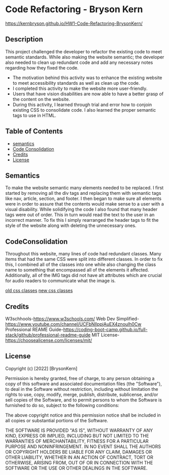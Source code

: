 # Code Refactoring - Bryson Kern

https://kernbryson.github.io/HW1-Code-Refactoring-BrysonKern/

## Description

This project challenged the developer to refactor the existing code to meet semantic standards. While also making the website semantic; the developer also needed to clean up redundant code and add any necessary notes regarding how they fixed the code.

- The motivation behind this activity was to enhance the existing website to meet accessibility standards as well as clean up the code.
- I completed this activity to make the website more user-friendly.
- Users that have vision disabilities are now able to have a better grasp of the content on the website.
- During this activity, I learned through trial and error how to conjoin existing CSS to consolidate code. I also learned the proper semantic tags to use in HTML.

## Table of Contents

- [semantics](#Semantics)
- [Code Consolidation](#CodeConsolidation)
- [Credits](#credits)
- [License](#license)

## Semantics

To make the website semantic many elements needed to be replaced. I first started by removing all the div tags and replacing them with semantic tags like nav, article, section, and footer. I then began to make sure all elements were in order to assure that the contents would make sense to a user with a visual disability. While solidifying the code I also found that many header tags were out of order. This in turn would read the text to the user in an incorrect manner. To fix this I simply rearranged the header tags to fit the style of the website along with deleting the unnecessary ones.

## CodeConsolidation

Throughout this website, many lines of code had redundant classes. Many items that had the same CSS were split into different classes.
In order to fix this, I combined all of the classes into one while also changing the class name to something that encompassed all of the elements it affected. Additionally, all of the IMG tags did not have alt attributes which are crucial for audio readers to communicate what the image is.

[old css classes](assets/images/oldcss.png)
[new css classes](assets/images/newcss.png)

## Credits

W3schhools-https://www.w3schools.com/
Web Dev Simplified-https://www.youtube.com/channel/UCFbNIlppjAuEX4znoulh0Cw
Professional REAME Guide-https://coding-boot-camp.github.io/full-stack/github/professional-readme-guide
MIT License-https://choosealicense.com/licenses/mit/

## License

Copyright (c) [2022] [BrysonKern]

Permission is hereby granted, free of charge, to any person obtaining a copy
of this software and associated documentation files (the "Software"), to deal
in the Software without restriction, including without limitation the rights
to use, copy, modify, merge, publish, distribute, sublicense, and/or sell
copies of the Software, and to permit persons to whom the Software is
furnished to do so, subject to the following conditions:

The above copyright notice and this permission notice shall be included in all
copies or substantial portions of the Software.

THE SOFTWARE IS PROVIDED "AS IS", WITHOUT WARRANTY OF ANY KIND, EXPRESS OR
IMPLIED, INCLUDING BUT NOT LIMITED TO THE WARRANTIES OF MERCHANTABILITY,
FITNESS FOR A PARTICULAR PURPOSE AND NONINFRINGEMENT. IN NO EVENT SHALL THE
AUTHORS OR COPYRIGHT HOLDERS BE LIABLE FOR ANY CLAIM, DAMAGES OR OTHER
LIABILITY, WHETHER IN AN ACTION OF CONTRACT, TORT OR OTHERWISE, ARISING FROM,
OUT OF OR IN CONNECTION WITH THE SOFTWARE OR THE USE OR OTHER DEALINGS IN THE
SOFTWARE.
